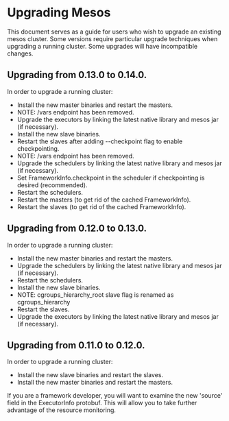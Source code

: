 Upgrading Mesos
===============
This document serves as a guide for users who wish to upgrade an existing mesos cluster. Some versions require particular upgrade techniques when upgrading a running cluster. Some upgrades will have incompatible changes.

Upgrading from 0.13.0 to 0.14.0.
--------------------------------
In order to upgrade a running cluster:
  - Install the new master binaries and restart the masters.
  - NOTE: /vars endpoint has been removed.
  - Upgrade the executors by linking the latest native library and mesos jar (if necessary).
  - Install the new slave binaries.
  - Restart the slaves after adding --checkpoint flag to enable checkpointing.
  - NOTE: /vars endpoint has been removed.
  - Upgrade the schedulers by linking the latest native library and mesos jar (if necessary).
  - Set FrameworkInfo.checkpoint in the scheduler if checkpointing is desired (recommended).
  - Restart the schedulers.
  - Restart the masters (to get rid of the cached FrameworkInfo).
  - Restart the slaves (to get rid of the cached FrameworkInfo).

Upgrading from 0.12.0 to 0.13.0.
--------------------------------
In order to upgrade a running cluster:
  - Install the new master binaries and restart the masters.
  - Upgrade the schedulers by linking the latest native library and mesos jar (if necessary).
  - Restart the schedulers.
  - Install the new slave binaries.
  - NOTE: cgroups_hierarchy_root slave flag is renamed as cgroups_hierarchy
  - Restart the slaves.
  - Upgrade the executors by linking the latest native library and mesos jar (if necessary).

Upgrading from 0.11.0 to 0.12.0.
--------------------------------
In order to upgrade a running cluster:
  - Install the new slave binaries and restart the slaves.
  - Install the new master binaries and restart the masters.

If you are a framework developer, you will want to examine the new 'source' field in the ExecutorInfo protobuf. This will allow you to take further advantage of the resource monitoring.
